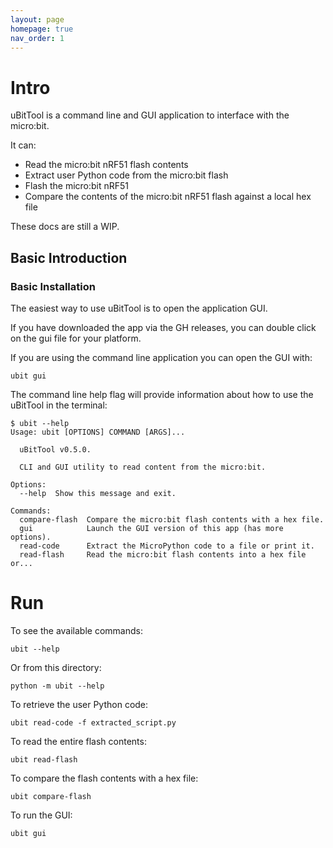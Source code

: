 ```yaml
---
layout: page
homepage: true
nav_order: 1
---
```


# Intro

uBitTool is a command line and GUI application to interface with the micro:bit.

It can:

- Read the micro:bit nRF51 flash contents
- Extract user Python code from the micro:bit flash
- Flash the micro:bit nRF51
- Compare the contents of the micro:bit nRF51 flash against a local hex file

These docs are still a WIP.

## Basic Introduction

### Basic Installation

The easiest way to use uBitTool is to open the application GUI.

If you have downloaded the app via the GH releases, you can double click on
the gui file for your platform.

If you are using the command line application you can open the GUI with:

```
ubit gui
```

The command line help flag will provide information about how to use the
uBitTool in the terminal:

```
$ ubit --help
Usage: ubit [OPTIONS] COMMAND [ARGS]...

  uBitTool v0.5.0.

  CLI and GUI utility to read content from the micro:bit.

Options:
  --help  Show this message and exit.

Commands:
  compare-flash  Compare the micro:bit flash contents with a hex file.
  gui            Launch the GUI version of this app (has more options).
  read-code      Extract the MicroPython code to a file or print it.
  read-flash     Read the micro:bit flash contents into a hex file or...
```

# Run

To see the available commands:

```
ubit --help
```

Or from this directory:

```
python -m ubit --help
```

To retrieve the user Python code:

```
ubit read-code -f extracted_script.py
```

To read the entire flash contents:

```
ubit read-flash
```

To compare the flash contents with a hex file:

```
ubit compare-flash
```

To run the GUI:

```
ubit gui
```
